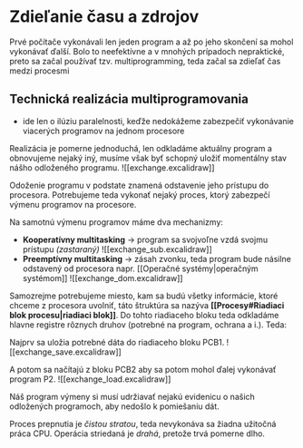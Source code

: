 # Zdieľanie času a zdrojov
Prvé počítače vykonávali len jeden program a až po jeho skončení sa mohol vykonávať ďalší. Bolo to neefektívne a v mnohých prípadoch nepraktické, preto sa začal používať tzv. multiprogramming, teda začal sa zdieľať čas medzi procesmi

## Technická realizácia multiprogramovania
- ide len o ilúziu paralelnosti, keďže nedokážeme zabezpečiť vykonávanie viacerých programov na jednom procesore

Realizácia je pomerne jednoduchá, len odkladáme aktuálny program a obnovujeme nejaký iný, musíme však byť schopný uložiť momentálny stav nášho odloženého programu.
![[exchange.excalidraw]]

Odoženie programu v podstate znamená odstavenie jeho prístupu do procesora. Potrebujeme teda vykonať nejaký proces, ktorý zabezpečí výmenu programov na procesore.

Na samotnú výmenu programov máme dva mechanizmy:
- **Kooperatívny multitasking** -> program sa svojvoľne vzdá svojmu prístupu _(zastaraný)_
![[exchange_sub.excalidraw]]
- **Preemptívny multitasking** -> zásah zvonku, teda program bude násilne odstavený od procesora napr. [[Operačné systémy|operačným systémom]]
![[exchange_dom.excalidraw]]

Samozrejme potrebujeme miesto, kam sa budú všetky informácie, ktoré chceme z procesora uvolniť, táto štruktúra sa nazýva **[[Procesy#Riadiaci blok procesu|riadiaci blok]]**. Do tohto riadiaceho bloku teda odkladáme hlavne registre rôznych druhov (potrebné na program, ochrana a i.). Teda:

Najprv sa uložia potrebné dáta do riadiaceho bloku PCB1.
![[exchange_save.excalidraw]]

A potom sa načítajú z bloku PCB2 aby sa potom mohol ďalej vykonávať program P2.
![[exchange_load.excalidraw]]

Náš program výmeny si musí udržiavať nejakú evidenicu o našich odložených programoch, aby nedošlo k pomiešaniu dát.

Proces prepnutia je _čistou stratou_, teda nevykonáva sa žiadna užitočná práca CPU. Operácia striedaná je _drahá_, pretože trvá pomerne dlho.